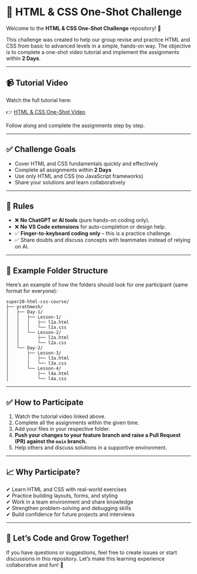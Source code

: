 # 🚀 HTML & CSS One-Shot Challenge

Welcome to the **HTML & CSS One-Shot Challenge** repository! 🎯

This challenge was created to help our group revise and practice HTML and CSS from basic to advanced levels in a simple, hands-on way. The objective is to complete a one-shot video tutorial and implement the assignments within **2 Days**.

---

## 📹 Tutorial Video

Watch the full tutorial here:

👉 [HTML & CSS One-Shot Video](https://youtu.be/G3e-cpL7ofc?si=bFILh-cHi6joSkt0)

Follow along and complete the assignments step by step.

---

## ✅ Challenge Goals

- Cover HTML and CSS fundamentals quickly and effectively
- Complete all assignments within **2 Days**
- Use only HTML and CSS (no JavaScript frameworks)
- Share your solutions and learn collaboratively

---





## 📜 Rules

* ❌ **No ChatGPT or AI tools** (pure hands-on coding only).
* ❌ **No VS Code extensions** for auto-completion or design help.
* ✅ **Finger-to-keyboard coding only** – this is a practice challenge.
* ✅ Share doubts and discuss concepts with teammates instead of relying on AI.

---

## 📂 Example Folder Structure

Here’s an example of how the folders should look for one participant (same format for everyone):

```
super20-html-css-course/
├── prathmesh/
│   ├── Day-1/
│   │   ├── Lesson-1/
│   │   │   ├── l1a.html
│   │   │   └── l1a.css
│   │   └── Lesson-2/
│   │       ├── l2a.html
│   │       └── l2a.css
│   └── Day-2/
│       ├── Lesson-3/
│       │   ├── l3a.html
│       │   └── l3a.css
│       └── Lesson-4/
│           ├── l4a.html
│           └── l4a.css
```







---

## ✅ How to Participate

1. Watch the tutorial video linked above.
2. Complete all the assignments within the given time.
3. Add your files in your respective folder.
4. **Push your changes to your feature branch and raise a Pull Request (PR) against the `main` branch.**
5. Help others and discuss solutions in a supportive environment.



---

## 📈 Why Participate?

✔ Learn HTML and CSS with real-world exercises  
✔ Practice building layouts, forms, and styling  
✔ Work in a team environment and share knowledge  
✔ Strengthen problem-solving and debugging skills  
✔ Build confidence for future projects and interviews

---

## 📣 Let’s Code and Grow Together!

If you have questions or suggestions, feel free to create issues or start discussions in this repository. Let’s make this learning experience collaborative and fun! 🚀
